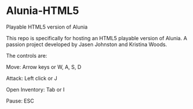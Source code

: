 # Alunia-HTML5
Playable HTML5 version of Alunia

This repo is specifically for hosting an HTML5 playable version of Alunia.
A passion project developed by Jasen Johnston and Kristina Woods.

The controls are:

Move:           Arrow keys or W, A, S, D

Attack:         Left click or J

Open Inventory: Tab or I

Pause:          ESC
